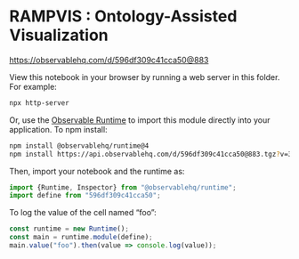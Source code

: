# RAMPVIS : Ontology-Assisted Visualization

https://observablehq.com/d/596df309c41cca50@883

View this notebook in your browser by running a web server in this folder. For
example:

~~~sh
npx http-server
~~~

Or, use the [Observable Runtime](https://github.com/observablehq/runtime) to
import this module directly into your application. To npm install:

~~~sh
npm install @observablehq/runtime@4
npm install https://api.observablehq.com/d/596df309c41cca50@883.tgz?v=3
~~~

Then, import your notebook and the runtime as:

~~~js
import {Runtime, Inspector} from "@observablehq/runtime";
import define from "596df309c41cca50";
~~~

To log the value of the cell named “foo”:

~~~js
const runtime = new Runtime();
const main = runtime.module(define);
main.value("foo").then(value => console.log(value));
~~~
